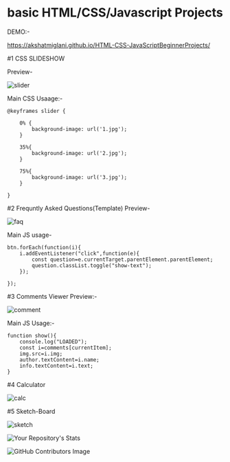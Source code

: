 # basic HTML/CSS/Javascript Projects



DEMO:-

https://akshatmiglani.github.io/HTML-CSS-JavaScriptBeginnerProjects/



#1 CSS SLIDESHOW

Preview-


![slider](https://github.com/akshatmiglani/HTML-CSS-JavaScriptBeginnerProjects/assets/120178102/7303c245-ba43-4e89-a8c8-0400da32689b)


Main CSS Usaage:-



    @keyframes slider {

        0% {
            background-image: url('1.jpg');
        }
    
        35%{
            background-image: url('2.jpg');
        }
    
        75%{
            background-image: url('3.jpg');
        }
    
    }


#2 Frequntly Asked Questions(Template)
Preview-

![faq](https://github.com/akshatmiglani/HTML-CSS-JavaScriptBeginnerProjects/assets/120178102/a0dcbcaa-f14f-45a0-a1e4-cf5270b6e8ae)

Main JS usage-
 
    btn.forEach(function(i){
        i.addEventListener("click",function(e){
            const question=e.currentTarget.parentElement.parentElement;
            question.classList.toggle("show-text");
        });
    
    });

#3 Comments Viewer
Preview:-

![comment](https://github.com/akshatmiglani/HTML-CSS-JavaScriptBeginnerProjects/assets/120178102/5438d202-d20b-494c-ab5a-bb34d30ea017)

Main JS Usage:-

    function show(){
        console.log("LOADED");
        const i=comments[currentItem];
        img.src=i.img;
        author.textContent=i.name;
        info.textContent=i.text;
    }
    
#4 Calculator


![calc](https://github.com/akshatmiglani/HTML-CSS-JavaScriptBeginnerProjects/assets/120178102/7500bb92-bd78-4e9f-ad9c-40ebe4ea8e5c)


#5 Sketch-Board


![sketch](https://github.com/akshatmiglani/HTML-CSS-JavaScriptBeginnerProjects/assets/120178102/a6e19a7b-ee01-4050-9849-bfa48a552605)

    
![Your Repository's Stats](https://github-readme-stats.vercel.app/api/top-langs/?username=akshatmiglani&theme=blue-green)

![GitHub Contributors Image](https://contrib.rocks/image?repo=akshatmiglani/HTML-CSS-JavaScriptBeginnerProjects)
